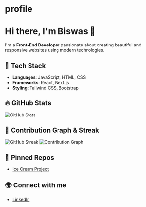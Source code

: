 # profile
# Hi there, I'm Biswas 👋

I'm a **Front-End Developer** passionate about creating beautiful and responsive websites using modern technologies.

## 🚀 Tech Stack

- **Languages**: JavaScript, HTML, CSS
- **Frameworks**: React, Next.js
- **Styling**: Tailwind CSS, Bootstrap

## 🔥 GitHub Stats

![GitHub Stats](https://github-readme-stats.vercel.app/api?username=bishwas350&show_icons=true&theme=radical)

## 🌟 Contribution Graph & Streak

![GitHub Streak](https://github-readme-streak-stats.herokuapp.com/?user=bishwas350&theme=radical)
![Contribution Graph](https://github-profile-summary-cards.vercel.app/api/cards/profile-details?username=bishwas350&theme=radical)

## 📌 Pinned Repos

- [Ice Cream Project](https://github.com/bishwas350/ice_cream)

## 🌍 Connect with me

- [LinkedIn](https://www.linkedin.com/in/hamim-bishwas-314778351/)
